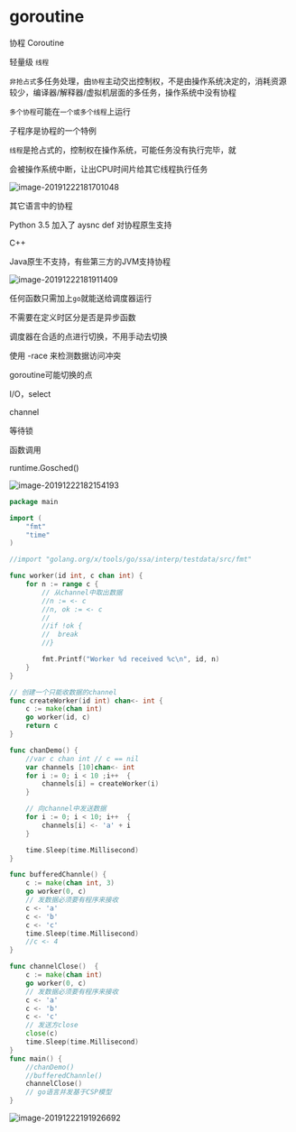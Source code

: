 # goroutine

协程 Coroutine

轻量级 `线程`

`非抢占式`多任务处理，由`协程`主动交出控制权，不是由操作系统决定的，消耗资源较少，编译器/解释器/虚拟机层面的多任务，操作系统中没有协程

`多个协程`可能在`一个或多个线程`上运行



子程序是协程的一个特例



`线程`是抢占式的，控制权在操作系统，可能任务没有执行完毕，就

会被操作系统中断，让出CPU时间片给其它线程执行任务

![image-20191222181701048](https://tva1.sinaimg.cn/large/006tNbRwgy1ga5o333p7vj31cm0qual0.jpg)



其它语言中的协程

Python 3.5 加入了 aysnc def 对协程原生支持

C++

Java原生不支持，有些第三方的JVM支持协程



![image-20191222181911409](https://tva1.sinaimg.cn/large/006tNbRwgy1ga5o5cbn9cj31cu0pwqes.jpg)



任何函数只需加上`go`就能送给调度器运行

不需要在定义时区分是否是异步函数

调度器在合适的点进行切换，不用手动去切换

使用 -race 来检测数据访问冲突

goroutine可能切换的点

I/O，select

channel

等待锁

函数调用

runtime.Gosched()

![image-20191222182154193](https://tva1.sinaimg.cn/large/006tNbRwgy1ga5o84sx68j31960nw10o.jpg)





```go
package main

import (
	"fmt"
	"time"
)

//import "golang.org/x/tools/go/ssa/interp/testdata/src/fmt"

func worker(id int, c chan int) {
	for n := range c {
		// 从channel中取出数据
		//n := <- c
		//n, ok := <- c
		//
		//if !ok {
		//	break
		//}

		fmt.Printf("Worker %d received %c\n", id, n)
	}
}

// 创建一个只能收数据的channel
func createWorker(id int) chan<- int {
	c := make(chan int)
	go worker(id, c)
	return c
}

func chanDemo() {
	//var c chan int // c == nil
	var channels [10]chan<- int
	for i := 0; i < 10 ;i++  {
		channels[i] = createWorker(i)
	}

	// 向channel中发送数据
	for i := 0; i < 10; i++  {
		channels[i] <- 'a' + i
	}

	time.Sleep(time.Millisecond)
}

func bufferedChannle() {
	c := make(chan int, 3)
	go worker(0, c)
	// 发数据必须要有程序来接收
	c <- 'a'
	c <- 'b'
	c <- 'c'
	time.Sleep(time.Millisecond)
	//c <- 4
}

func channelClose()  {
	c := make(chan int)
	go worker(0, c)
	// 发数据必须要有程序来接收
	c <- 'a'
	c <- 'b'
	c <- 'c'
	// 发送方close
	close(c)
	time.Sleep(time.Millisecond)
}
func main() {
	//chanDemo()
	//bufferedChannle()
	channelClose()
	// go语言并发基于CSP模型
}
```



![image-20191222191926692](https://tva1.sinaimg.cn/large/006tNbRwgy1ga5pw2g281j315m0i8wjd.jpg)